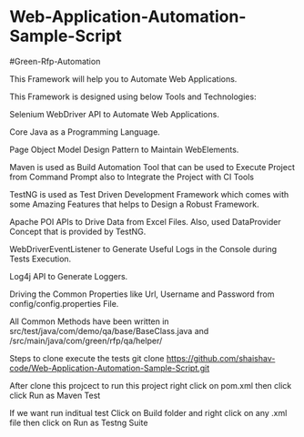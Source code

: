 # Web-Application-Automation-Sample-Script

#Green-Rfp-Automation


This Framework will help you to Automate Web Applications.

This Framework is designed using below Tools and Technologies:

Selenium WebDriver API to Automate Web Applications.

Core Java as a Programming Language.

Page Object Model Design Pattern to Maintain WebElements.

Maven is used as Build Automation Tool that can be used to Execute Project from Command Prompt also to Integrate the Project with CI Tools

TestNG is used as Test Driven Development Framework which comes with some Amazing Features that helps to Design a Robust Framework.

Apache POI APIs to Drive Data from Excel Files. Also, used DataProvider Concept that is provided by TestNG.

WebDriverEventListener to Generate Useful Logs in the Console during Tests Execution.

Log4j API to Generate Loggers.


Driving the Common Properties like Url, Username and Password from config/config.properties File.

All Common Methods have been written in src/test/java/com/demo/qa/base/BaseClass.java  and /src/main/java/com/green/rfp/qa/helper/

Steps to clone execute the tests
git clone https://github.com/shaishav-code/Web-Application-Automation-Sample-Script.git

After clone this projcect to run this project right click on pom.xml then click click Run as Maven Test

If we want run inditual test Click on Build folder and right click on any .xml file then click on Run as Testng Suite



